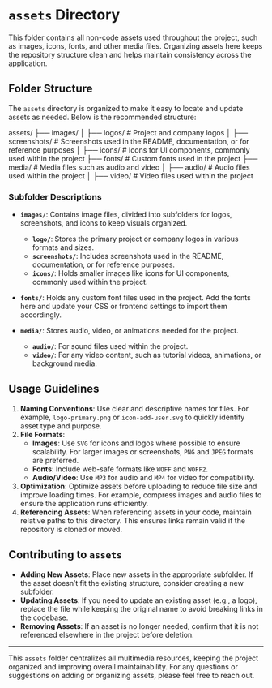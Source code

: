 # `assets` Directory

This folder contains all non-code assets used throughout the project, such as images, icons, fonts, and other media files. Organizing assets here keeps the repository structure clean and helps maintain consistency across the application.

## Folder Structure

The `assets` directory is organized to make it easy to locate and update assets as needed. Below is the recommended structure:

assets/
├── images/
│   ├── logos/                # Project and company logos
│   ├── screenshots/         # Screenshots used in the README, documentation, or for reference purposes
│   ├── icons/               # Icons for UI components, commonly used within the project
├── fonts/                   # Custom fonts used in the project
├── media/                   # Media files such as audio and video
│   ├── audio/               # Audio files used within the project
│   ├── video/               # Video files used within the project

### Subfolder Descriptions

- **`images/`**: Contains image files, divided into subfolders for logos, screenshots, and icons to keep visuals organized.
  - **`logo/`**: Stores the primary project or company logos in various formats and sizes.
  - **`screenshots/`**: Includes screenshots used in the README, documentation, or for reference purposes.
  - **`icons/`**: Holds smaller images like icons for UI components, commonly used within the project.

- **`fonts/`**: Holds any custom font files used in the project. Add the fonts here and update your CSS or frontend settings to import them accordingly.

- **`media/`**: Stores audio, video, or animations needed for the project.
  - **`audio/`**: For sound files used within the project.
  - **`video/`**: For any video content, such as tutorial videos, animations, or background media.

## Usage Guidelines

1. **Naming Conventions**: Use clear and descriptive names for files. For example, `logo-primary.png` or `icon-add-user.svg` to quickly identify asset type and purpose.
2. **File Formats**:
   - **Images**: Use `SVG` for icons and logos where possible to ensure scalability. For larger images or screenshots, `PNG` and `JPEG` formats are preferred.
   - **Fonts**: Include web-safe formats like `WOFF` and `WOFF2`.
   - **Audio/Video**: Use `MP3` for audio and `MP4` for video for compatibility.
3. **Optimization**: Optimize assets before uploading to reduce file size and improve loading times. For example, compress images and audio files to ensure the application runs efficiently.
4. **Referencing Assets**: When referencing assets in your code, maintain relative paths to this directory. This ensures links remain valid if the repository is cloned or moved.

## Contributing to `assets`

- **Adding New Assets**: Place new assets in the appropriate subfolder. If the asset doesn’t fit the existing structure, consider creating a new subfolder.
- **Updating Assets**: If you need to update an existing asset (e.g., a logo), replace the file while keeping the original name to avoid breaking links in the codebase.
- **Removing Assets**: If an asset is no longer needed, confirm that it is not referenced elsewhere in the project before deletion.

---

This `assets` folder centralizes all multimedia resources, keeping the project organized and improving overall maintainability. For any questions or suggestions on adding or organizing assets, please feel free to reach out.
